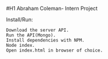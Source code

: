 #H1 Abraham Coleman- Intern Project

Install/Run:

    Download the server API.
    Run the API(Mongo).
    Install dependencies with NPM.
    Node index.
    Open index.html in browser of choice.
